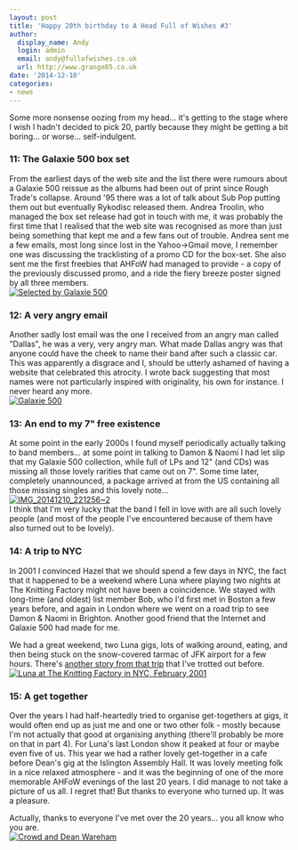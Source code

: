 ```yaml
---
layout: post
title: 'Happy 20th birthday to A Head Full of Wishes #3'
author:
  display_name: Andy
  login: admin
  email: andy@fullofwishes.co.uk
  url: http://www.grange85.co.uk
date: '2014-12-10'
categories:
- news
---
```

<p>Some more nonsense oozing from my head... it's getting to the stage where I wish I hadn't decided to pick 20, partly because they might be getting a bit boring... or worse... self-indulgent.</p>
<h3>11: The Galaxie 500 box set</h3>
<p> From the earliest days of the web site and the list there were rumours about a Galaxie 500 reissue as the albums had been out of print since Rough Trade's collapse. Around '95 there was a lot of talk about Sub Pop putting them out but eventually Rykodisc released them. Andrea Troolin, who managed the box set release had got in touch with me, it was probably the first time that I realised that the web site was recognised as more than just being something that kept me and a few fans out of trouble. Andrea sent me a few emails, most long since lost in the Yahoo->Gmail move, I remember one was discussing the tracklisting of a promo CD for the box-set. She also sent me the first freebies that AHFoW had managed to provide - a copy of the previously discussed promo, and a ride the fiery breeze poster signed by all three members.<br />
<a href="https://www.flickr.com/photos/grange85/7167416861" title="Selected by Galaxie 500 by Andy Aldridge, on Flickr"><img class="aligncenter" src="https://farm8.staticflickr.com/7103/7167416861_bd42d62794_z.jpg" alt="Selected by Galaxie 500"></a></p>
<h3>12: A very angry email</h3>
<p> Another sadly lost email was the one I received from an angry man called "Dallas", he was a very, very angry man. What made Dallas angry was that anyone could have the cheek to name their band after such a classic car. This was apparently a disgrace and I, should be utterly ashamed of having a website that celebrated this atrocity. I wrote back suggesting that most names were not particularly inspired with originality, his own for instance. I never heard any more.<br />
<a href="https://www.flickr.com/photos/grange85/49430611" title="Galaxie 500 by Andy Aldridge, on Flickr"><img class="aligncenter" src="https://farm1.staticflickr.com/33/49430611_67433992a5_z.jpg" alt="Galaxie 500"></a></p>
<h3>13: An end to my 7" free existence</h3>
<p> At some point in the early 2000s I found myself periodically actually talking to band members... at some point in talking to Damon & Naomi I had let slip that my Galaxie 500 collection, while full of LPs and 12" (and CDs) was missing all those lovely rarities that came out on 7". Some time later, completely unannounced, a package arrived at from the US containing all those missing singles and this lovely note...<br />
<a href="https://www.flickr.com/photos/grange85/15371119284" title="IMG_20141210_221256~2 by Andy Aldridge, on Flickr"><img class="aligncenter" src="https://farm9.staticflickr.com/8674/15371119284_c526fb37fc_z.jpg" alt="IMG_20141210_221256~2"></a><br />
I think that I'm very lucky that the band I fell in love with are all such lovely people (and most of the people I've encountered because of them have also turned out to be lovely).</p>
<h3>14: A trip to NYC</h3>
<p> In 2001 I convinced Hazel that we should spend a few days in NYC, the fact that it happened to be a weekend where Luna where playing two nights at The Knitting Factory might not have been a coincidence. We stayed with long-time (and oldest) list member Bob, who I'd first met in Boston a few years before, and again in London where we went on a road trip to see Damon & Naomi in Brighton. Another good friend that the Internet and Galaxie 500 had made for me. </p>
<p>We had a great weekend, two Luna gigs, lots of walking around, eating, and then being stuck on the snow-covered tarmac of JFK airport for a few hours. There's <a href="http://www.grange85.co.uk/swirling/2007/07/20/my-top-6dean-wareham-moments/">another story from that trip</a> that I've trotted out before.<br />
<a href="https://www.flickr.com/photos/grange85/15800785069" title="Luna at The Knitting Factory in NYC, February 2001 by Andy Aldridge, on Flickr"><img src="https://farm9.staticflickr.com/8682/15800785069_8b439bef5f_z.jpg" alt="Luna at The Knitting Factory in NYC, February 2001"></a></p>
<h3>15: A get together</h3>
<p> Over the years I had half-heartedly tried to organise get-togethers at gigs, it would often end up as just me and one or two other folk - mostly because I'm not actually that good at organising anything (there'll probably be more on that in part 4). For Luna's last London show it peaked at four or maybe even five of us. This year we had a rather lovely get-together in a cafe before Dean's gig at the Islington Assembly Hall. It was lovely meeting folk in a nice relaxed atmosphere - and it was the beginning of one of the more memorable AHFoW evenings of the last 20 years. I did manage to not take a picture of us all. I regret that! But thanks to everyone who turned up. It was a pleasure.</p>
<p>Actually, thanks to everyone I've met over the 20 years... you all know who you are.<br />
<a href="https://www.flickr.com/photos/grange85/14253120771" title="Crowd and Dean Wareham by Andy Aldridge, on Flickr"><img class="aligncenter" src="https://farm3.staticflickr.com/2923/14253120771_f86251d1bf_z.jpg" alt="Crowd and Dean Wareham"></a></p>
